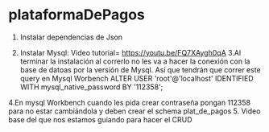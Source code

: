 # plataformaDePagos

1. Instalar dependencias de Json

2. Instalar Mysql: 
Video tutorial= https://youtu.be/FQ7XAygh0qA
3.Al terminar la instalación al correrlo no les va a hacer la conexión con la base de datoas por la versión de Mysql. Así que tendrán que correr este query en Mysql Worbench
ALTER USER 'root'@'localhost' IDENTIFIED WITH mysql_native_password BY '112358';

4.En mysql Workbench cuando les pida crear contraseña pongan 112358 para no estar cambiándola
  y deben crear el schema plat_de_pagos 
5. Video base del que nos estamos guiando para hacer el CRUD